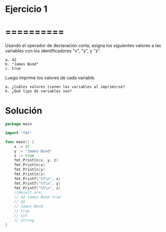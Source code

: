 # Ejercicio 1
# ==========

Usando el operador de declaración corta, asigna los siguientes valores a las variables con los identificadores "x", "y", y "z".

    a. 42
    b. "James Bond"
    c. true
Luego imprime los valores de cada variable.

    a. ¿Cuáles valores tienen las variables al imprimirse?
    b. ¿Qué tipo de variables son?

# Solución
```go
package main

import "fmt"

func main() {
    x := 42
    y := "James Bond"
    z := true
    fmt.Println(x, y, z)
    fmt.Println(x)
    fmt.Println(y)
    fmt.Println(z)
    fmt.Printf("%T\n", x)
    fmt.Printf("%T\n", y)
    fmt.Printf("%T\n", z)
    //Result are:
    // 42 James Bond true
    // 42
    // James Bond
    // true
    // int
    // string
}

```

